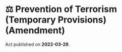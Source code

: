 # ⚖️  Prevention of Terrorism (Temporary Provisions) (Amendment)

Act published on **2022-03-29**.


